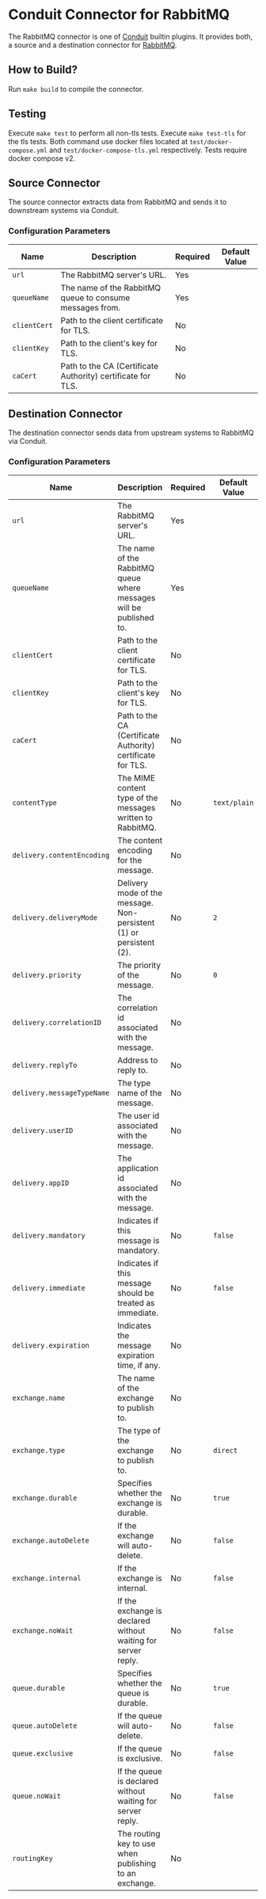 # Conduit Connector for RabbitMQ
The RabbitMQ connector is one of [Conduit](https://github.com/ConduitIO/conduit) builtin plugins. It provides both, a
source and a destination connector for [RabbitMQ](https://rabbitmq.com/).

## How to Build?

Run `make build` to compile the connector.

## Testing

Execute `make test` to perform all non-tls tests. Execute `make test-tls` for the tls tests. Both command use docker files located at `test/docker-compose.yml` and `test/docker-compose-tls.yml` respectively.
Tests require docker compose v2.

## Source Connector

The source connector extracts data from RabbitMQ and sends it to downstream systems via Conduit.


### Configuration Parameters

| Name                   | Description                                                  | Required | Default Value |
|------------------------|--------------------------------------------------------------|----------|---------------|
| `url`                  | The RabbitMQ server's URL.                                   | Yes      |               |
| `queueName`            | The name of the RabbitMQ queue to consume messages from.     | Yes      |               |
| `clientCert`           | Path to the client certificate for TLS.                      | No       |               |
| `clientKey`            | Path to the client's key for TLS.                            | No       |               |
| `caCert`               | Path to the CA (Certificate Authority) certificate for TLS.  | No       |               |


## Destination Connector
The destination connector sends data from upstream systems to RabbitMQ via Conduit.

### Configuration Parameters

| Name                       | Description                                                         | Required | Default Value |
|----------------------------|---------------------------------------------------------------------|----------|---------------|
| `url`                      | The RabbitMQ server's URL.                                          | Yes      |               |
| `queueName`                | The name of the RabbitMQ queue where messages will be published to. | Yes      |               |
| `clientCert`               | Path to the client certificate for TLS.                             | No       |               |
| `clientKey`                | Path to the client's key for TLS.                                   | No       |               |
| `caCert`                   | Path to the CA (Certificate Authority) certificate for TLS.         | No       |               |
| `contentType`              | The MIME content type of the messages written to RabbitMQ.          | No       | `text/plain`  |
| `delivery.contentEncoding` | The content encoding for the message.                               | No       |               |
| `delivery.deliveryMode`    | Delivery mode of the message. Non-persistent (1) or persistent (2). | No       | `2`           |
| `delivery.priority`        | The priority of the message.                                        | No       | `0`           |
| `delivery.correlationID`   | The correlation id associated with the message.                     | No       |               |
| `delivery.replyTo`         | Address to reply to.                                                | No       |               |
| `delivery.messageTypeName` | The type name of the message.                                       | No       |               |
| `delivery.userID`          | The user id associated with the message.                            | No       |               |
| `delivery.appID`           | The application id associated with the message.                     | No       |               |
| `delivery.mandatory`       | Indicates if this message is mandatory.                             | No       | `false`       |
| `delivery.immediate`       | Indicates if this message should be treated as immediate.           | No       | `false`       |
| `delivery.expiration`      | Indicates the message expiration time, if any.                      | No       |               |
| `exchange.name`            | The name of the exchange to publish to.                             | No       |               |
| `exchange.type`            | The type of the exchange to publish to.                             | No       | `direct`      |
| `exchange.durable`         | Specifies whether the exchange is durable.                          | No       | `true`        |
| `exchange.autoDelete`      | If the exchange will auto-delete.                                   | No       | `false`       |
| `exchange.internal`        | If the exchange is internal.                                        | No       | `false`       |
| `exchange.noWait`          | If the exchange is declared without waiting for server reply.       | No       | `false`       |
| `queue.durable`            | Specifies whether the queue is durable.                             | No       | `true`        |
| `queue.autoDelete`         | If the queue will auto-delete.                                      | No       | `false`       |
| `queue.exclusive`          | If the queue is exclusive.                                          | No       | `false`       |
| `queue.noWait`             | If the queue is declared without waiting for server reply.          | No       | `false`       |
| `routingKey`               | The routing key to use when publishing to an exchange.              | No       |               |
